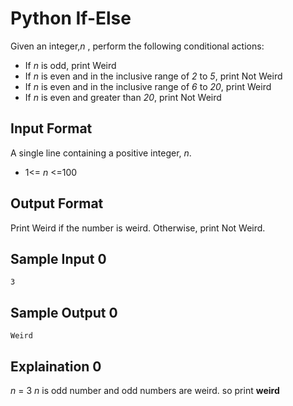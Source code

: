 # Python If-Else

Given an integer,_n_ , perform the following conditional actions:
- If _n_ is odd, print Weird
- If _n_ is even and in the inclusive range of _2_ to _5_, print Not Weird
- If _n_ is even and in the inclusive range of _6_ to _20_, print Weird
- If _n_ is even and greater than _20_, print Not Weird

## Input Format
A single line containing a positive integer, _n_.
- 1<= _n_ <=100

## Output Format
Print Weird if the number is weird. Otherwise, print Not Weird.

## Sample Input 0
```3```

## Sample Output 0
```Weird```

## Explaination 0
_n_ = 3
_n_ is odd number and odd numbers are weird. so print **weird**